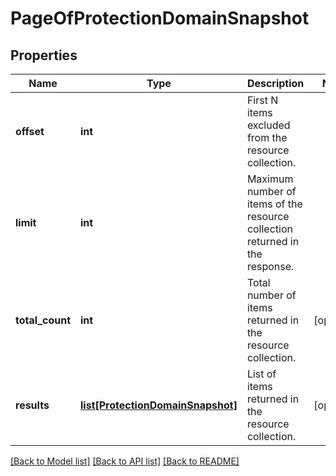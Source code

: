 # PageOfProtectionDomainSnapshot

## Properties
Name | Type | Description | Notes
------------ | ------------- | ------------- | -------------
**offset** | **int** | First N items excluded from the resource collection. | 
**limit** | **int** | Maximum number of items of the resource collection returned in the response. | 
**total_count** | **int** | Total number of items returned in the resource collection. | [optional] 
**results** | [**list[ProtectionDomainSnapshot]**](ProtectionDomainSnapshot.md) | List of items returned in the resource collection. | [optional] 

[[Back to Model list]](../README.md#documentation-for-models) [[Back to API list]](../README.md#documentation-for-api-endpoints) [[Back to README]](../README.md)

